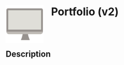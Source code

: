 <h1>
  <img src='./readme/computer-gif.gif' width='100' align='left'/>
  &nbsp;&nbsp;
  <span>Portfolio (v2)</span>
</h1>
<br><br>

## Description

